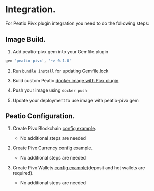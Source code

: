 # Integration.

For Peatio Pivx plugin integration you need to do the following steps:

## Image Build.

1. Add peatio-pivx gem into your Gemfile.plugin
```ruby
gem 'peatio-pivx', '~> 0.1.0'
```

2. Run `bundle install` for updating Gemfile.lock

3. Build custom Peatio [docker image with Pivx plugin](https://github.com/rubykube/peatio/blob/master/docs/plugins.md#build)

4. Push your image using `docker push`

5. Update your deployment to use image with peatio-pivx gem

## Peatio Configuration.

1. Create Pivx Blockchain [config example](../config/blockchains.yml).
    * No additional steps are needed

2. Create Pivx Currency [config example](../config/currencies.yml).
    * No additional steps are needed

3. Create Pivx Wallets [config example](../config/wallets.yml)(deposit and hot wallets are required).
    * No additional steps are needed
